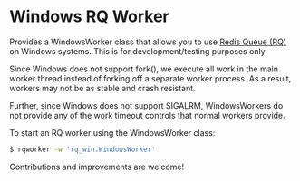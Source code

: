 Windows RQ Worker
======

Provides a WindowsWorker class that allows you to use
[Redis Queue (RQ)](https://github.com/nvie/rq) on Windows systems.
This is for development/testing purposes only.

Since Windows does not support fork(), we execute all work in the main
worker thread instead of forking off a separate worker process.
As a result, workers may not be as stable and crash resistant.

Further, since Windows does not support SIGALRM, WindowsWorkers
do not provide any of the work timeout controls that normal workers provide.

To start an RQ worker using the WindowsWorker class:

```bash
$ rqworker -w 'rq_win.WindowsWorker'
```

Contributions and improvements are welcome!
